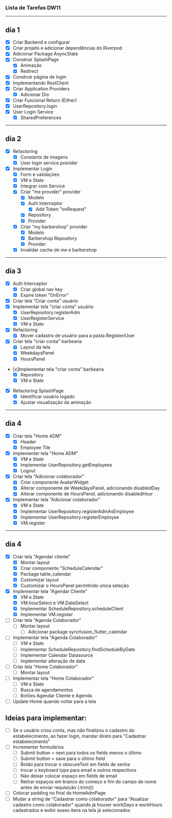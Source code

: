 ### Lista de Tarefas DW11
---
## dia 1

- [x] Criar Backend e configurar 
- [x] Criar projeto e adicionar dependências do Riverpod 
- [x] Adicionar Package AsyncState
- [x] Construir SplashPage
  - [x] Animação
  - [x] Redirect
- [x] Construir página de login 
- [x] Implementando RestClient 
- [x] Criar Application Providers
  - [x] Adicionar Dio 
- [x] Criar Funcional Return (Either) 
- [x] UserRepository.login 
- [x] User Login Service 
  - [x] SharedPreferences 

---
## dia 2

- [x] Refactoring
  - [x] Constants de imagens
  - [x] User login service provider
- [x] Implementar Login
  - [x] Form e validações
  - [x] VM e State
  - [x] Integrar com Service
  - [x] Criar "me provider" provider
    - [x] Modelo
    - [x] Auth Interceptor
      - [x] Add Token "onRequest" 
    - [x] Repository
    - [x] Provider
  - [x] Criar "my barbershop" provider
    - [x] Modelo
    - [x] Barbershop Repository
    - [x] Provider
  - [x] Invalidar cache de me e barbershop

---
## dia 3

- [x] Auth Interceptor
  - [x] Criar global nav key
  - [x] Expire token "OnError" 
- [x] Criar tela "Criar conta" usuário       
- [x] Implementar tela "criar conta" usuário
  - [x] UserRepository.registerAdm
  - [x] UserRegisterService
  - [x] VM e State 
- [x] Refactoring 
  - [x] Mover cadastro de usuário para a pasta Register/User    
- [x] Criar tela "criar conta" barbearia 
  - [x] Layout da tela
  - [x] WeekdaysPanel
  - [x] HoursPanel
- [x]Implementar tela "criar conta" barbearia    
  - [x] Repository
  - [x] VM e State
- [x] Refactoring SplashPage
  - [x] Identificar usuário logado
  - [x] Ajustar visualização da animação

---
## dia 4

- [x] Criar tela "Home ADM" 
  - [x] Header
  - [x] Employee Tile
- [x] Implementar tela "Home ADM"
  - [x] VM e State
  - [x] Implementar UserRepository.getEmployees
  - [x] Logout     
- [x] Criar tela "Adicionar colaborador"
  - [x] Criar componente AvatarWidget
  - [x] Alterar componente de WeekdaysPanel, adicionando disabledDay
  - [x] Alterar componente de HoursPanel, adicionando disabledHour
- [x] Implementar tela "Adicionar colaborador"
  - [x] VM e State
  - [x] Implementar UserRepository.registerAdmAsEmployee
  - [x] Implementar UserRepository.registerEmployee
  - [x] VM.register

---
## dia 4

- [x] Criar tela "Agendar cliente"
  - [x]  Montar layout
  - [x]  Criar componente "ScheduleCalendar"
    - [x] Package table_calendar
    - [x] Customizar layout  
  - [x]  Customizar o HoursPanel permitindo única seleção
- [x] Implementar tela "Agendar Cliente"
  - [x] VM e State
  - [x] VM.hourSelect e VM.DateSelect
  - [x] Implementar ScheduleRepository.scheduleClient
  - [x] Implementar VM.register
- [ ] Criar tela "Agenda Colaborador"
  - [ ] Montar layout
    - [ ] Adicionar package syncfusion_flutter_calendar
- [ ] Implementar tela "Agenda Colaborador"
  - [ ] VM e State
  - [ ] Implementar ScheduleRepository.findScheduleByDate
  - [ ] Implementar Calendar Datasource
  - [ ] Implementar alteração de data 
- [ ] Criar tela "Home Colaborador" 
  - [ ] Montar layout
- [ ] Implementar tela "Home Colaborador"
  - [ ] VM e State
  - [ ] Busca de agendamentos
  - [ ] Botões Agendar Cliente e Agenda
- [ ] Update Home quando voltar para a tela     

## Ideias para implementar:

- [ ] Se o usuário criou conta, mas não finalizou o cadastro do estabelecimento, ao fazer login, mandar direto para "Cadastrar estabelecimento"
- [ ] Incrementar formulários
  - [ ] Submit button = next para todos os fields menos o último
  - [ ] Submit button = save para o último field
  - [ ] Botão para trocar o obscureText em fields de senha
  - [ ] trocar o keyboard type para email e outros respectivos
  - [ ] Não deixar colocar espaço em fields de email
  - [ ] Retirar espaços em branco do começo e fim do campo de nome antes de enviar requisição (.trim())
- [ ] Colocar padding no final da HomeAdmPage
- [ ] Mudar a string de "Cadastrar como colaborador" para "Atualizar cadastro como colaborador" quando já houver workDays e workHours cadastrados e exibir esses itens na tela já selecionados